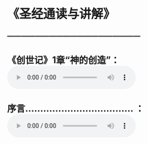 # 《圣经通读与讲解》

### ———————————————————
## 《创世记》1章“神的创造”： <audio controls src="./20230115.mp3"></audio>
## 序言……………………………… ： <audio controls src="./20230108.mp3"></audio>
